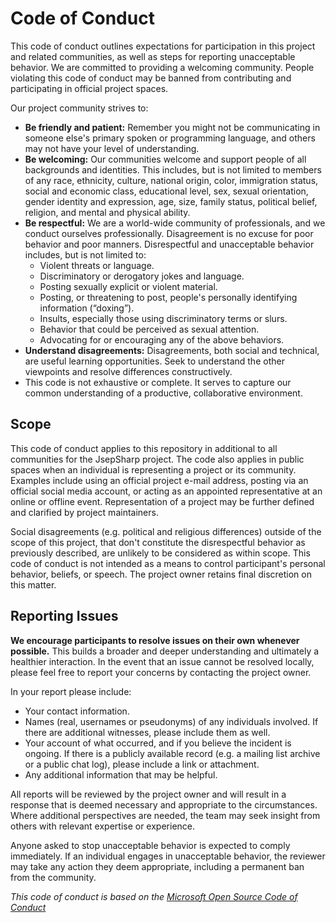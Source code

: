 # Code of Conduct

This code of conduct outlines expectations for participation in this project and related communities, as well as steps for reporting unacceptable behavior. We are committed to providing a welcoming community. People violating this code of conduct may be banned from contributing and participating in official project spaces.

Our project community strives to:

* **Be friendly and patient:** Remember you might not be communicating in someone else's primary spoken or programming language, and others may not have your level of understanding.
* **Be welcoming:** Our communities welcome and support people of all backgrounds and identities. This includes, but is not limited to members of any race, ethnicity, culture, national origin, color, immigration status, social and economic class, educational level, sex, sexual orientation, gender identity and expression, age, size, family status, political belief, religion, and mental and physical ability.
* **Be respectful:** We are a world-wide community of professionals, and we conduct ourselves professionally. Disagreement is no excuse for poor behavior and poor manners. Disrespectful and unacceptable behavior includes, but is not limited to:
  * Violent threats or language.
  * Discriminatory or derogatory jokes and language.
  * Posting sexually explicit or violent material.
  * Posting, or threatening to post, people's personally identifying information (“doxing”).
  * Insults, especially those using discriminatory terms or slurs.
  * Behavior that could be perceived as sexual attention.
  * Advocating for or encouraging any of the above behaviors.
* **Understand disagreements:** Disagreements, both social and technical, are useful learning opportunities. Seek to understand the other viewpoints and resolve differences constructively.
* This code is not exhaustive or complete. It serves to capture our common understanding of a productive, collaborative environment.

## Scope

This code of conduct applies to this repository in additional to all communities for the JsepSharp project. The code also applies in public spaces when an individual is representing a project or its community. Examples include using an official project e-mail address, posting via an official social media account, or acting as an appointed representative at an online or offline event. Representation of a project may be further defined and clarified by project maintainers.

Social disagreements (e.g. political and religious differences) outside of the scope of this project, that don't constitute the disrespectful behavior as previously described, are unlikely to be considered as within scope. This code of conduct is not intended as a means to control participant's personal behavior, beliefs, or speech. The project owner retains final discretion on this matter.

## Reporting Issues

**We encourage participants to resolve issues on their own whenever possible.** This builds a broader and deeper understanding and ultimately a healthier interaction. In the event that an issue cannot be resolved locally, please feel free to report your concerns by contacting the project owner.

In your report please include:

* Your contact information.
* Names (real, usernames or pseudonyms) of any individuals involved. If there are additional witnesses, please include them as well.
* Your account of what occurred, and if you believe the incident is ongoing. If there is a publicly available record (e.g. a mailing list archive or a public chat log), please include a link or attachment.
* Any additional information that may be helpful.

All reports will be reviewed by the project owner and will result in a response that is deemed necessary and appropriate to the circumstances. Where additional perspectives are needed, the team may seek insight from others with relevant expertise or experience.

Anyone asked to stop unacceptable behavior is expected to comply immediately. If an individual engages in unacceptable behavior, the reviewer may take any action they deem appropriate, including a permanent ban from the community.

_This code of conduct is based on the [Microsoft Open Source Code of Conduct](https://microsoft.github.io/codeofconduct/)_
